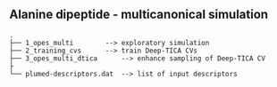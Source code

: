 ## Alanine dipeptide - multicanonical simulation

```
.
├── 1_opes_multi		--> exploratory simulation
├── 2_training_cvs		--> train Deep-TICA CVs
├── 3_opes_multi_dtica		--> enhance sampling of Deep-TICA CV
├
└── plumed-descriptors.dat	--> list of input descriptors 
``` 
